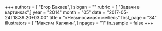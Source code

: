 +++
authors = [ "Егор Бакаев",]
slogan = ""
rubric = [ "Задачи в картинках",]
year = "2014"
month = "05"
date = "2017-05-24T18:39:20+03:00"
title = "«Невыносимая» мебель"
first_page = "34"
illustrators = [ "Максим Калякин",]
npages = "1"
in_sample = false
+++
